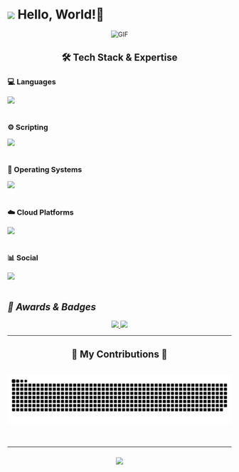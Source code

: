 # <img src="https://emojis.slackmojis.com/emojis/images/1531849430/4246/blob-sunglasses.gif?1531849430" width="30"/> Hello, World!👋

<div align="center">
    <img src="https://37.media.tumblr.com/c69c6c452293f56085b8ce7806b142a8/tumblr_mvllrg6fYl1rheqhwo1_500.gif" alt="GIF">
</div>

<h2 align="center">🛠 Tech Stack & Expertise</h2>

<!-- 💻 Software Development Languages -->
<h3>💻 Languages</h3>
<div align="left">
    <img src="https://skillicons.dev/icons?i=py,c,html,css" />
</div>
<br/>

<!-- ⚙️ Scripting -->
<h3>⚙️ Scripting</h3>
<div align="left">
    <img src="https://skillicons.dev/icons?i=powershell,bash" />
</div>
<br/>

<!-- 🧩 Operating Systems -->
<h3>🧩 Operating Systems</h3>
<div align="left">
    <img src="https://skillicons.dev/icons?i=linux,windows" />
</div>
<br/>

<!-- ☁️ Cloud Platforms -->
<h3>☁️ Cloud Platforms</h3>
<div align="left">
    <img src="https://skillicons.dev/icons?i=aws,azure" />
</div>
<br/>

<!-- 📊 Social Media -->
<h3>📊 Social</h3>
<div align="left">
    <img src="https://skillicons.dev/icons?i=discord,twitter" />
</div>
<br/>

<h2><i>🏅 Awards &  Badges</i></h2>
<div align="center">
   <a href="https://www.credly.com/org/amazon-web-services/badge/aws-certified-cloud-practitioner">
    <img height="200px" src="https://images.credly.com/images/00634f82-b07f-4bbd-a6bb-53de397fc3a6/image.png">
       <img height="200px" src="https://images.credly.com/images/be8fcaeb-c769-4858-b567-ffaaa73ce8cf/image.png">
   </a>
<br/>
<hr/>

<div align="center">
  <h2>🐍 My Contributions 🐍</h2>
  <br>
  <img alt="snake eating my contributions" src="https://raw.githubusercontent.com/salesp07/salesp07/output/github-contribution-grid-snake.svg" />
  <br/><br/><br/>
</div>

<hr/>

<h3 align="center">
    <img src="https://readme-typing-svg.herokuapp.com/?font=Righteous&size=25&center=true&vCenter=true&width=500&height=70&duration=4000&lines=Thanks+for+visiting!+✌️;+Shoot+me+a+message+on+Linkedin!;I'm+always+down+to+collab+:)">
</h3>

<br/>
